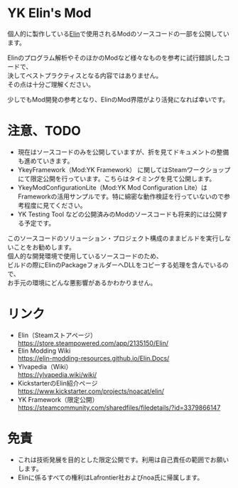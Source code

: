 YK Elin's Mod
===

個人的に製作している[Elin](https://store.steampowered.com/app/2135150/Elin/)で使用されるModのソースコードの一部を公開しています。

Elinのプログラム解析やそのほかのModなど様々なものを参考に試行錯誤したコードで、  
決してベストプラクティスとなる内容ではありません。  
その点は十分ご理解ください。

少しでもMod開発の参考となり、ElinのMod界隈がより活発になれば幸いです。

# 注意、TODO
- 現在はソースコードのみを公開していますが、折を見てドキュメントの整備も進めていきます。
- YkeyFramework（Mod:YK Framework） に関してはSteamワークショップにて限定公開を行っています。こちらはタイミングを見て公開します。
- YkeyModConfigurationLite（Mod:YK Mod Configuration Lite）はFrameworkの活用サンプルです。特に綿密な動作検証を行っていないので参考程度に見てください。
- YK Testing Tool などの公開済みのModのソースコードも将来的には公開する予定です。

このソースコードのソリューション・プロジェクト構成のままビルドを実行しないことをお勧めします。  
個人的な開発環境で使用しているソースコードのため、  
ビルドの際にElinのPackageフォルダーへDLLをコピーする処理を含んでいるので、  
お手元の環境にどんな悪影響があるかわかりません。

# リンク
- Elin（Steamストアページ）  
  https://store.steampowered.com/app/2135150/Elin/
- Elin Modding Wiki  
  https://elin-modding-resources.github.io/Elin.Docs/
- Ylvapedia（Wiki）  
  https://ylvapedia.wiki/wiki/
- KickstarterのElin紹介ページ  
  https://www.kickstarter.com/projects/noacat/elin/
- YK Framework（限定公開）  
  https://steamcommunity.com/sharedfiles/filedetails/?id=3379866147

# 免責
- これは技術発展を目的とした限定公開です。利用は自己責任の範囲でお願いします。
- Elinに係るすべての権利はLafrontier社およびnoa氏に帰属します。
